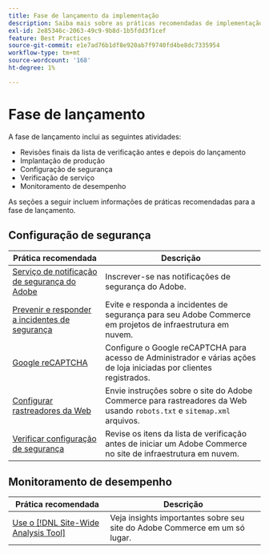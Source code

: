 ```yaml
---
title: Fase de lançamento da implementação
description: Saiba mais sobre as práticas recomendadas de implementação para a fase de lançamento de projetos do Adobe Commerce.
exl-id: 2e85346c-2063-49c9-9b8d-1b5fdd3f1cef
feature: Best Practices
source-git-commit: e1e7ad76b1df8e920ab7f9740fd4be8dc7335954
workflow-type: tm+mt
source-wordcount: '168'
ht-degree: 1%

---
```


# Fase de lançamento

A fase de lançamento inclui as seguintes atividades:

- Revisões finais da lista de verificação antes e depois do lançamento
- Implantação de produção
- Configuração de segurança
- Verificação de serviço
- Monitoramento de desempenho

As seções a seguir incluem informações de práticas recomendadas para a fase de lançamento.

## Configuração de segurança

| Prática recomendada | Descrição |
|------------------------------------------------------------------------------------------------------------------------------------|---------------------------------------------------------------------------------------------------------------|
| [Serviço de notificação de segurança do Adobe&#x200B;](https://www.adobe.com/subscription/adbeSecurityNotifications.html) | Inscrever-se nas notificações de segurança do Adobe. |
| [Prevenir e responder a incidentes de segurança](prevent-respond-security-incident.md) | Evite e responda a incidentes de segurança para seu Adobe Commerce em projetos de infraestrutura em nuvem. |
| [Google reCAPTCHA](https://experienceleague.adobe.com/docs/commerce-admin/systems/security/captcha/security-google-recaptcha.html) | Configure o Google reCAPTCHA para acesso de Administrador e várias ações de loja iniciadas por clientes registrados. |
| [Configurar rastreadores da Web](robots-txt.md) | Envie instruções sobre o site do Adobe Commerce para rastreadores da Web usando `robots.txt` e `sitemap.xml` arquivos. |
| [Verificar configuração de segurança](https://experienceleague.adobe.com/docs/commerce-cloud-service/user-guide/launch/checklist.html) | Revise os itens da lista de verificação antes de iniciar um Adobe Commerce no site de infraestrutura em nuvem. |

## Monitoramento de desempenho

| Prática recomendada | Descrição |
|------------------------------------------------------------------------------------------------------------------------------------------------|----------------------------------------------------------------------|
| [Use o [!DNL Site-Wide Analysis Tool]](../../../tools/site-wide-analysis-tool/intro.md#integrations-with-other-adobe-commerce-support-tools) | Veja insights importantes sobre seu site do Adobe Commerce em um só lugar. |
